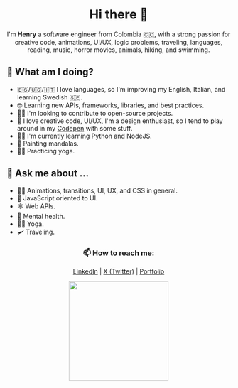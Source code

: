 <h1 align="center">Hi there 👋</h1>

<p align="center">
  I'm <strong>Henry</strong> a software engineer from Colombia 🇨🇴, with a strong passion for creative code, animations, UI/UX, logic problems, traveling, languages, reading, music, horror movies, animals, hiking, and swimming.
</p>


## 🌱 What am I doing?

* 🇪🇸/🇺🇸/🇮🇹 I love languages, so I'm improving my English, Italian, and learning Swedish 🇸🇪.
* 🤓 Learning new APIs, frameworks, libraries, and best practices.
* 🕵️‍♂️ I'm looking to contribute to open-source projects.
* 🧪 I love creative code, UI/UX, I'm a design enthusiast, so I tend to play around in my [Codepen](https://codepen.io/HenryZarza/) with some stuff.
* 👨‍💻 I'm currently learning Python and NodeJS.
* 🎨 Painting mandalas.
* 🧘‍♂️ Practicing yoga.


## 💬 Ask me about ...

* 🧑‍🎨 Animations, transitions, UI, UX, and CSS in general.
* 📒 JavaScript oriented to UI.
* 🕸️ Web APIs.
* 🍃 Mental health.
* 🧘‍♂️ Yoga.
* 🛩️ Traveling.


<h3 align="center"> 📫 How to reach me: </h3>

<p align="center">
  <a href="https://www.linkedin.com/in/henryzarza">LinkedIn</a>
  |
  <a href="https://twitter.com/henry_zarza">X (Twitter)</a>
  |
  <a href="https://henryzarza.vercel.app/">Portfolio</a>
</p>

<p align="center">
    <img src="https://media.giphy.com/media/1QffP8E6nk4gKYZO5S/giphy.gif" width=224>
</p>
